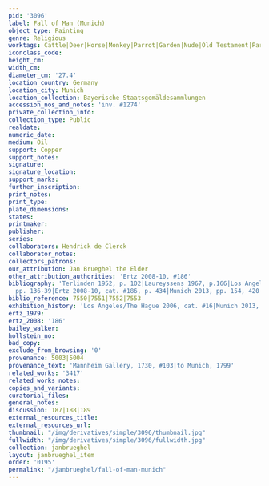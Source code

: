 ```yaml
---
pid: '3096'
label: Fall of Man (Munich)
object_type: Painting
genre: Religious
worktags: Cattle|Deer|Horse|Monkey|Parrot|Garden|Nude|Old Testament|Paradise|Fruit
iconclass_code:
height_cm:
width_cm:
diameter_cm: '27.4'
location_country: Germany
location_city: Munich
location_collection: Bayerische Staatsgemäldesammlungen
accession_nos_and_notes: 'inv. #1274'
private_collection_info:
collection_type: Public
realdate:
numeric_date:
medium: Oil
support: Copper
support_notes:
signature:
signature_location:
support_marks:
further_inscription:
print_notes:
print_type:
plate_dimensions:
states:
printmaker:
publisher:
series:
collaborators: Hendrick de Clerck
collaborator_notes:
collectors_patrons:
our_attribution: Jan Brueghel the Elder
other_attribution_authorities: 'Ertz 2008-10, #186'
bibliography: 'Terlinden 1952, p. 102|Laureyssens 1967, p.166|Los Angeles/Hague 2006,
  pp. 136-39|Ertz 2008-10, cat. #186, p. 434|Munich 2013, pp. 154, 420'
biblio_reference: 7550|7551|7552|7553
exhibition_history: 'Los Angeles/The Hague 2006, cat. #16|Munich 2013, cat. #10'
ertz_1979:
ertz_2008: '186'
bailey_walker:
hollstein_no:
bad_copy:
exclude_from_browsing: '0'
provenance: 5003|5004
provenance_text: 'Mannheim Gallery, 1730, #103|to Munich, 1799'
related_works: '3417'
related_works_notes:
copies_and_variants:
curatorial_files:
general_notes:
discussion: 187|188|189
external_resources_title:
external_resources_url:
thumbnail: "/img/derivatives/simple/3096/thumbnail.jpg"
fullwidth: "/img/derivatives/simple/3096/fullwidth.jpg"
collection: janbrueghel
layout: janbrueghel_item
order: '0195'
permalink: "/janbrueghel/fall-of-man-munich"
---
```

